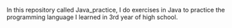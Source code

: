 In this repository called Java_practice, I do exercises in Java to practice the programming language I learned in 3rd year of high school.
